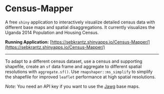 # Census-Mapper
A free `shiny` application to interactively visualize detailed census data with different base maps and spatial disaggregations.
It currently visualizes the Uganda 2014 Population and Housing Census. 

**Running Application:** [https://sebkrantz.shinyapps.io/Census-Mapper/](https://sebkrantz.shinyapps.io/Census-Mapper/)

***
To adapt to a different census dataset, use a census and supporting shapefile, create an `sf` data frame and aggregate to different spatial resolutions with `aggregate.sf()`. Use `rmapshaper::ms_simplify` to simplify the shapefile for improved `leaflet` performance at high spatial resolutions. 

*Note:* You need an API key if you want to use the [Jawg](<https://www.jawg.io/en/>) base maps. 